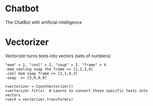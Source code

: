 # Chatbot
The ChatBot with artificial intelligence

# Vectorizer
Vectorizer turns texts into vectors (sets of numbers)

	"mom" = 1, "cool" = 2, "soup" = 3, "frame" = 4
	-mom cooling soap the frame => [1,2,3,4]
	-cool mom soap frame => [2,1,4,3]
	-soap  => [3,0,0,0]

	>vectorizer = CountVectorizer()
	>vectorizer.fit(x)  # Learns to convert these specific texts into vectors
	>vecX = vectorizer.transform(x)
